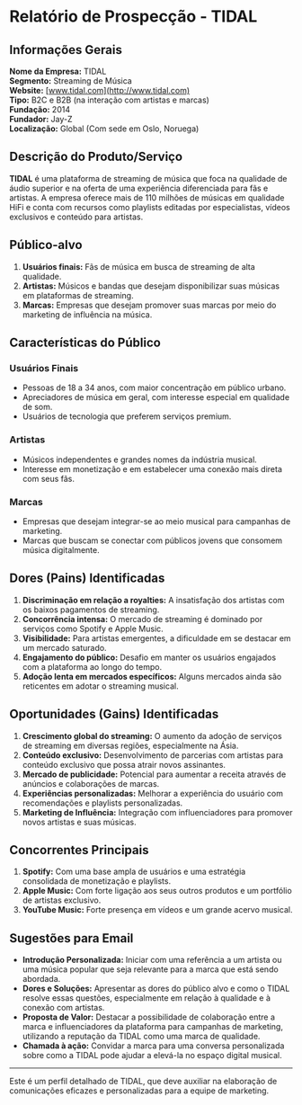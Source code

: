 # Relatório de Prospecção - TIDAL

## Informações Gerais
**Nome da Empresa:** TIDAL  
**Segmento:** Streaming de Música  
**Website:** [www.tidal.com](http://www.tidal.com)  
**Tipo:** B2C e B2B (na interação com artistas e marcas)  
**Fundação:** 2014  
**Fundador:** Jay-Z  
**Localização:** Global (Com sede em Oslo, Noruega)

## Descrição do Produto/Serviço
**TIDAL** é uma plataforma de streaming de música que foca na qualidade de áudio superior e na oferta de uma experiência diferenciada para fãs e artistas. A empresa oferece mais de 110 milhões de músicas em qualidade HiFi e conta com recursos como playlists editadas por especialistas, vídeos exclusivos e conteúdo para artistas. 

## Público-alvo
1. **Usuários finais:** Fãs de música em busca de streaming de alta qualidade.
2. **Artistas:** Músicos e bandas que desejam disponibilizar suas músicas em plataformas de streaming.
3. **Marcas:** Empresas que desejam promover suas marcas por meio do marketing de influência na música.

## Características do Público
### Usuários Finais
- Pessoas de 18 a 34 anos, com maior concentração em público urbano.
- Apreciadores de música em geral, com interesse especial em qualidade de som.
- Usuários de tecnologia que preferem serviços premium.

### Artistas
- Músicos independentes e grandes nomes da indústria musical.
- Interesse em monetização e em estabelecer uma conexão mais direta com seus fãs.

### Marcas
- Empresas que desejam integrar-se ao meio musical para campanhas de marketing.
- Marcas que buscam se conectar com públicos jovens que consomem música digitalmente.

## Dores (Pains) Identificadas
1. **Discriminação em relação a royalties:** A insatisfação dos artistas com os baixos pagamentos de streaming.
2. **Concorrência intensa:** O mercado de streaming é dominado por serviços como Spotify e Apple Music.
3. **Visibilidade:** Para artistas emergentes, a dificuldade em se destacar em um mercado saturado.
4. **Engajamento do público:** Desafio em manter os usuários engajados com a plataforma ao longo do tempo.
5. **Adoção lenta em mercados específicos:** Alguns mercados ainda são reticentes em adotar o streaming musical.

## Oportunidades (Gains) Identificadas
1. **Crescimento global do streaming:** O aumento da adoção de serviços de streaming em diversas regiões, especialmente na Ásia.
2. **Conteúdo exclusivo:** Desenvolvimento de parcerias com artistas para conteúdo exclusivo que possa atrair novos assinantes.
3. **Mercado de publicidade:** Potencial para aumentar a receita através de anúncios e colaborações de marcas.
4. **Experiências personalizadas:** Melhorar a experiência do usuário com recomendações e playlists personalizadas.
5. **Marketing de Influência:** Integração com influenciadores para promover novos artistas e suas músicas.

## Concorrentes Principais
1. **Spotify:** Com uma base ampla de usuários e uma estratégia consolidada de monetização e playlists.
2. **Apple Music:** Com forte ligação aos seus outros produtos e um portfólio de artistas exclusivo.
3. **YouTube Music:** Forte presença em vídeos e um grande acervo musical.

## Sugestões para Email
- **Introdução Personalizada:** Iniciar com uma referência a um artista ou uma música popular que seja relevante para a marca que está sendo abordada.
- **Dores e Soluções:** Apresentar as dores do público alvo e como o TIDAL resolve essas questões, especialmente em relação à qualidade e à conexão com artistas.
- **Proposta de Valor:** Destacar a possibilidade de colaboração entre a marca e influenciadores da plataforma para campanhas de marketing, utilizando a reputação da TIDAL como uma marca de qualidade.
- **Chamada à ação:** Convidar a marca para uma conversa personalizada sobre como a TIDAL pode ajudar a elevá-la no espaço digital musical.

---

Este é um perfil detalhado de TIDAL, que deve auxiliar na elaboração de comunicações eficazes e personalizadas para a equipe de marketing.